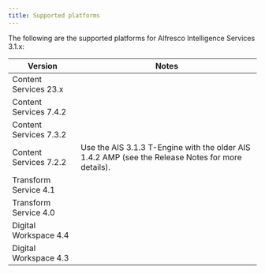 ```yaml
---
title: Supported platforms
---
```


The following are the supported platforms for Alfresco Intelligence Services 3.1.x:

| Version | Notes |
| ------- | ----- |
| Content Services 23.x | |
| Content Services 7.4.2 | |
| Content Services 7.3.2 | |
| Content Services 7.2.2 | Use the AIS 3.1.3 T-Engine with the older AIS 1.4.2 AMP (see the Release Notes for more details). |
| Transform Service 4.1 | |
| Transform Service 4.0 | |
| Digital Workspace 4.4 | |
| Digital Workspace 4.3 | |
